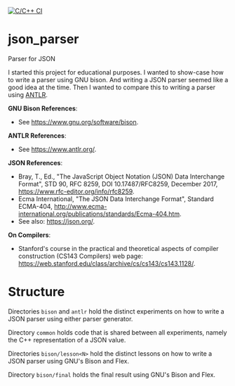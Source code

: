 [![C/C++ CI](https://github.com/glvi/json_parser/actions/workflows/c-cpp.yml/badge.svg)](https://github.com/glvi/json_parser/actions/workflows/c-cpp.yml)

# json_parser

Parser for JSON

I started this project for educational purposes.
I wanted to show-case how to write a parser using GNU bison.
And writing a JSON parser seemed like a good idea at the time.
Then I wanted to compare this to writing a parser using [ANTLR](https://www.antlr.org).

**GNU Bison References**:

- See https://www.gnu.org/software/bison.

**ANTLR References**:

- See https://www.antlr.org/.

**JSON References**:

- Bray, T., Ed., "The JavaScript Object Notation (JSON) Data Interchange Format", STD 90, RFC 8259, DOI 10.17487/RFC8259, December 2017, <https://www.rfc-editor.org/info/rfc8259>.
- Ecma International, "The JSON Data Interchange Format", Standard ECMA-404, <http://www.ecma-international.org/publications/standards/Ecma-404.htm>.
- See also: https://json.org/.

**On Compilers**:

- Stanford's course in the practical and theoretical aspects of compiler construction (CS143 Compilers) web page: <https://web.stanford.edu/class/archive/cs/cs143/cs143.1128/>.

# Structure

Directories `bison` and `antlr` hold the distinct experiments on how to write a JSON parser using either parser generator.

Directory `common` holds code that is shared between all experiments, namely the C++ representation of a JSON value.

Directories `bison/lesson<N>` hold the distinct lessons on how to write a JSON parser using GNU's Bison and Flex.

Directory `bison/final` holds the final result using GNU's Bison and Flex.
